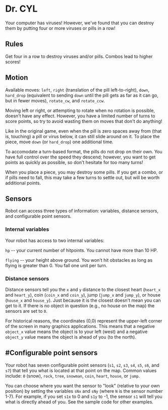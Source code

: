 # Dr. CYL

Your computer has viruses! However, we've found that you can destroy them by
putting four or more viruses or pills in a row! 

## Rules

Get four in a row to destroy viruses and/or pills. Combos lead to higher
scores!

## Motion

Available moves: `left`, `right` (translation of the pill left-to-right),
`down`, `hard_drop` (equivalent to sending `down` until the pill gets as
far as it can go, but in fewer moves), `rotate_cw`, and `rotate_ccw`.

Moving left or right, or attempting to rotate when no rotation is possible,
doesn't have any effect. However, you have a limited number of turns to score
points, so try to avoid wasting them on moves that don't do anything!

Like in the original game, even when the pill is zero spaces away from (that is,
touching) a pill or virus below, it can still slide around on it. To place the
piece, move `down` (or `hard_drop`) one additional time.

To accomodate a turn-based format, the pills do not drop on their own. You have
full control over the speed they descend; however, you want to get points as
quickly as possible, so don't hesitate for too many turns!

When you place a piece, you may destroy some pills. If you get a combo, or if
pills need to fall, this may take a few turns to settle out, but will be worth
additional points.

## Sensors

Robot can access three types of information: variables, distance sensors, and configurable point sensors.

### Internal variables

Your robot has access to two internal variables:

`hp` -- your current number of hitpoints. You cannot have more than 10 HP.

`flying` -- your height above ground. You won't hit obstacles as long as flying is greater than 0. You fall one unit per turn.

### Distance sensors

Distance sensors tell you the `x` and `y` distance to the closest heart (`heart_x` and `heart_y`), coin (`coin_x` and `coin_y`), jump (`jump_x` and `jump_y`), or house (`house_x` and `house_y`). Just because it is the closest doesn't mean you can get to it. If there is no object in question (e.g., no house on the map) the sensors are set to `0`.

For historical reasons, the coordinates (0,0) represent the upper-left corner of the screen in many graphics applications. This means that a negative `object_x` value means the object is to your left (west) and a negative `object_y` value means the object is ahead of you (to the north).

## #Configurable point sensors

Your robot has seven configurable point sensors (`s1`, `s2`, `s3`, `s4`, `s5`, `s6`, and `s7`) that tell you what is located at that point on the map. Common values include: `0` (snow), `rock`, `tree`, `snowman`, `coin`, `heart`, `house`, or `jump`.

You can choose where you want the sensor to "look" (relative to your own position) by setting the variables `sNx` and `sNy` (where `N` is the sensor number 1-7). For example, if you set `s1x` to 0 and `s1y` to -1, the sensor `s1` will tell you what is directly ahead of you. See the sample code for other examples.
